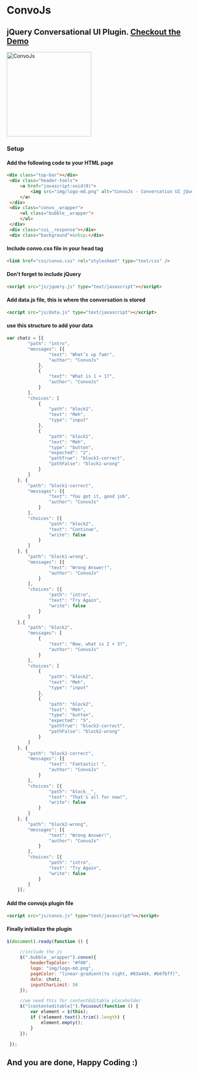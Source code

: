 # ConvoJs
## jQuery Conversational UI Plugin. [Checkout the Demo](https://convojs.firebaseapp.com/)

<img src="https://convojs.firebaseapp.com/img/convojs.gif" alt="ConvoJs" width="230px"/>

### Setup

#### Add the following code to your HTML page


```html
<div class="top-bar"></div>
 <div class="header-tools">
     <a href="javascript:void(0)">
         <img src="img/logo-md.png" alt="ConvoJs - Conversation UI jQuery Plugin" id="logo"/>
     </a>
 </div>
 <div class="convo__wrapper">
     <ul class="bubble__wrapper">
     </ul>
 </div>
 <div class="cui__response"></div>
 <div class="background">&nbsp;</div>
```

#### Include convo.css file in your head tag

```html
<link href="css/convo.css" rel="stylesheet" type="text/css" />
```

#### Don't forget to include jQuery

```html
<script src="js/jquery.js" type="text/javascript"></script>
```

#### Add data.js file, this is where the conversation is stored

```html
<script src="js/data.js" type="text/javascript"></script>
```

#### use this structure to add your data

```javascript
var chatz = [{
        "path": "intro",
        "messages": [{
                "text": "What’s up fam!",
                "author": "ConvoJs"
            },
            {
                "text": "What is 1 + 1?",
                "author": "ConvoJs"
            }
        ],
        "choices": [
            {
                "path": "block1",
                "text": "Meh",
                "type": "input"
            },
            {
                "path": "block1",
                "text": "Meh",
                "type": "button",
                "expected": "2",
                "pathTrue": "block1-correct",
                "pathFalse": "block1-wrong"
            }
        ]
    }, {
        "path": "block1-correct",
        "messages": [{
                "text": "You got it, good job",
                "author": "ConvoJs"
            }
        ],
        "choices": [{
                "path": "block2",
                "text": "Continue",
                "write": false
            }
        ]
    }, {
        "path": "block1-wrong",
        "messages": [{
                "text": "Wrong Answer!",
                "author": "ConvoJs"
            }
        ],
        "choices": [{
                "path": "intro",
                "text": "Try Again",
                "write": false
            }
        ]
    },{
        "path": "block2",
        "messages": [
            {
                "text": "Now, what is 2 + 3?",
                "author": "ConvoJs"
            }
        ],
        "choices": [
            {
                "path": "block2",
                "text": "Meh",
                "type": "input"
            },
            {
                "path": "block2",
                "text": "Meh",
                "type": "button",
                "expected": "5",
                "pathTrue": "block2-correct",
                "pathFalse": "block2-wrong"
            }
        ]
    }, {
        "path": "block2-correct",
        "messages": [{
                "text": "Fantastic! ",
                "author": "ConvoJs"
            }
        ],
        "choices": [{
                "path": "block__",
                "text": "That's all for now!",
                "write": false
            }
        ]
    }, {
        "path": "block2-wrong",
        "messages": [{
                "text": "Wrong Answer!",
                "author": "ConvoJs"
            }
        ],
        "choices": [{
                "path": "intro",
                "text": "Try Again",
                "write": false
            }
        ]
    }];
```

#### Add the convojs plugin file

```html
<script src="js/convo.js" type="text/javascript"></script>
```

#### Finally initialize the plugin

```javascript
$(document).ready(function () {

     //include the js
     $(".bubble__wrapper").convo({
         headerTopColor: "#f00",
         logo: "img/logo-md.png",
         pageColor: "linear-gradient(to right, #83a4d4, #b6fbff)",
         data: chatz,
         inputCharLimit: 50
     });

     //we need this for contentEditable placeholder
     $("[contenteditable]").focusout(function () {
         var element = $(this);
         if (!element.text().trim().length) {
             element.empty();
         }
     });

 });
```

## And you are done, Happy Coding :)











